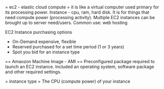 = ec2 - elastic cloud compute =
it is like a virtual computer used primary for its processing power.
Instance - cpu, ram, hard disk. It is for things that need compute power (processing activity).
Multiple EC2 instances can be brought up to server need/users.
Common use: web hosting

EC2 Instance purchasing options
* On-Demand
expensive, flexible
* Reserved
purchased for a set time period (1 or 3 years)
* Spot
you bid for an instance type


== Amaozon Machine Image - AMI ==
Preconfigured package required to launch an EC2 instance. Included an operating system, software package and other required settings.

= instance type =
The CPU (compute power) of your instance
